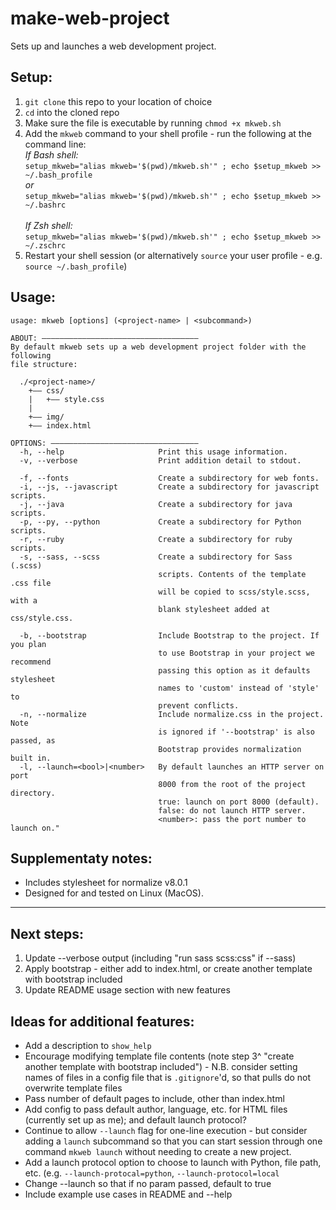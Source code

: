 # make-web-project
Sets up and launches a web development project.

## Setup:
1. `git clone` this repo to your location of choice
2. `cd` into the cloned repo
3. Make sure the file is executable by running `chmod +x mkweb.sh`
4. Add the `mkweb` command to your shell profile - run the following at the command line:\
  *If Bash shell:*\
  `setup_mkweb="alias mkweb='$(pwd)/mkweb.sh'" ; echo $setup_mkweb >> ~/.bash_profile`\
  *or*\
  `setup_mkweb="alias mkweb='$(pwd)/mkweb.sh'" ; echo $setup_mkweb >> ~/.bashrc`\
  \
  *If Zsh shell:*\
  `setup_mkweb="alias mkweb='$(pwd)/mkweb.sh'" ; echo $setup_mkweb >> ~/.zschrc`
5. Restart your shell session (or alternatively `source` your user profile - e.g. `source ~/.bash_profile`)

## Usage:
```
usage: mkweb [options] (<project-name> | <subcommand>)

ABOUT: –––––––––––––––––––––––––––––––––––
By default mkweb sets up a web development project folder with the following
file structure:

  ./<project-name>/
    +–– css/
    |   +–– style.css
    |
    +–– img/
    +–– index.html

OPTIONS: –––––––––––––––––––––––––––––––––
  -h, --help                     Print this usage information.
  -v, --verbose                  Print addition detail to stdout.

  -f, --fonts                    Create a subdirectory for web fonts.
  -i, --js, --javascript         Create a subdirectory for javascript scripts.
  -j, --java                     Create a subdirectory for java scripts.
  -p, --py, --python             Create a subdirectory for Python scripts.
  -r, --ruby                     Create a subdirectory for ruby scripts.
  -s, --sass, --scss             Create a subdirectory for Sass (.scss)
                                 scripts. Contents of the template .css file
                                 will be copied to scss/style.scss, with a
                                 blank stylesheet added at css/style.css.

  -b, --bootstrap                Include Bootstrap to the project. If you plan
                                 to use Bootstrap in your project we recommend
                                 passing this option as it defaults stylesheet
                                 names to 'custom' instead of 'style' to
                                 prevent conflicts.
  -n, --normalize                Include normalize.css in the project. Note
                                 is ignored if '--bootstrap' is also passed, as
                                 Bootstrap provides normalization built in.
  -l, --launch=<bool>|<number>   By default launches an HTTP server on port
                                 8000 from the root of the project directory.
                                 true: launch on port 8000 (default).
                                 false: do not launch HTTP server.
                                 <number>: pass the port number to launch on."
```

## Supplementaty notes:
- Includes stylesheet for normalize v8.0.1
- Designed for and tested on Linux (MacOS).

<hr>

## Next steps:
1. Update --verbose output (including "run sass scss:css" if --sass)
2. Apply bootstrap - either add to index.html, or create another template with bootstrap included
3. Update README usage section with new features

## Ideas for additional features:
- Add a description to `show_help`
- Encourage modifying template file contents (note step 3^ "create another template with bootstrap included") - N.B. consider setting names of files in a config file that is `.gitignore`'d, so that pulls do not overwrite template files
- Pass number of default pages to include, other than index.html
- Add config to pass default author, language, etc. for HTML files (currently set up as me); and default launch protocol?
- Continue to allow `--launch` flag for one-line execution - but consider adding a `launch` subcommand so that you can start session through one command `mkweb launch` without needing to create a new project.
- Add a launch protocol option to choose to launch with Python, file path, etc. (e.g. `--launch-protocal=python`, `--launch-protocol=local`
- Change --launch so that if no param passed, default to true
- Include example use cases in README and --help
